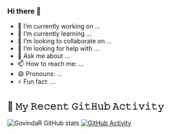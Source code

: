 ### Hi there 👋


- 🔭 I’m currently working on ...
- 🌱 I’m currently learning ...
- 👯 I’m looking to collaborate on ...
- 🤔 I’m looking for help with ...
- 💬 Ask me about ...
- 📫 How to reach me: ...
- 😄 Pronouns: ...
- ⚡ Fun fact: ...

## 🔔 𝙼𝚢 𝚁𝚎𝚌𝚎𝚗𝚝 𝙶𝚒𝚝𝙷𝚞𝚋 𝙰𝚌𝚝𝚒𝚟𝚒𝚝𝚢
<!--START_SECTION:activity-->

<!--END_SECTION:activity-->


![GovindaR GitHub stats](https://github-readme-stats.vercel.app/api?username=govindaR987&show_icons=true&theme=vue)
[![GitHub Activity](https://github.com/govindaR987/govindaR987/actions/workflows/git_read.yml/badge.svg)](https://github.com/govindaR987/govindaR987/actions/workflows/git_read.yml)
